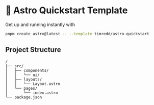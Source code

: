 # 🚀 Astro Quickstart Template

Get up and running instantly with
```sh
pnpm create astro@latest -- --template timredd/astro-quickstart
```

## Project Structure

```text
/
├── src/
│   ├── components/
│   │   └── ui/
│   ├── layouts/
│   │   └── Layout.astro
│   └── pages/
│       └── index.astro
└── package.json
```

